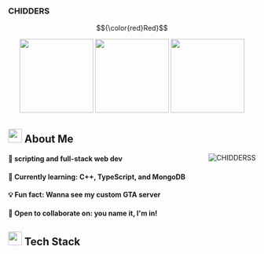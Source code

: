 ### CHIDDERS
$${\color{red}Red}$$
</div>
<div className="gifs" align="center">
  <img src="https://media.tenor.com/G9td0kkOSjsAAAAi/cat-meme-kiss.gif" width="150">
  <img src="https://media.tenor.com/7ynNPpnsQ8MAAAAi/duck-dancing.gif" width="150">
  <img src="https://media1.tenor.com/m/gm_mhpzK1wsAAAAC/gato-cat.gif" width="150" height="150">
</div>
<div className="About_Me">
<h2>
  <img src="https://media.tenor.com/rr6G_nGWSkoAAAAi/oiiaioiiai.gif" width="28">
  About Me
</h2>
</div>
<div className="stats">
<img align="right" src="https://github-readme-stats.vercel.app/api/top-langs?username=CHIDDERSS&show_icons=true&locale=en&layout=compact&theme=radical" alt="CHIDDERSS" />
</div>

<div className="text_box">
<h4>🔭 scripting and full-stack web dev</h4>
<h4>🌱 Currently learning: C++, TypeScript, and MongoDB</h4>
<h4>💡 Fun fact: Wanna see my custom GTA server</h4>
<h4>🤝 Open to collaborate on: you name it, I'm in!</h4>
</div>

<h2>
  <img src="https://media.tenor.com/rr6G_nGWSkoAAAAi/oiiaioiiai.gif" width="28">
  Tech Stack
</h2>
<!---
CHIDDERSS/CHIDDERSS is a ✨ special ✨ repository because its `README.md` (this file) appears on your GitHub profile.
You can click the Preview link to take a look at your changes.
-------------------------------------------- IMGS FOR FUTURE USE ------------------------------------------------------ 
            <img src="https://media.tenor.com/am86MJSZVUwAAAAi/hehe.gif" width="150" height="150"> 
            ![Alt Text](https://media.tenor.com/aSHBPR_gCXQAAAAi/shocked-surprised.gif)
------------------------------------------------------------------------------------------------------------------------
--->

